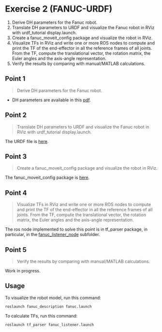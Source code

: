 # Exercise 2 (FANUC-URDF)

1. Derive DH parameters for the Fanuc robot.
2. Translate DH parameters to URDF and visualize the Fanuc robot in RViz with urdf_tutorial display.launch.
3. Create a fanuc_moveit_config package and visualize the robot in RViz.
4. Visualize TFs in RViz and write one or more ROS nodes to compute and print the TF of the end-effector in all the reference frames of all joints. From the TF, compute the translational vector, the rotation matrix, the Euler angles and the axis-angle representation.
5. Verify the results by comparing with manual/MATLAB calculations.

## Point 1

> Derive DH parameters for the Fanuc robot.

* DH parameters are available in this [pdf](https://github.com/andrewvali/unisa_robotic/blob/main/ex2_transforms/src/fanuc_description/doc/fanuc_dh.pdf).

## Point 2

> Translate DH parameters to URDF and visualize the Fanuc robot in RViz with urdf_tutorial display.launch.

The URDF file is [here](https://github.com/andrewvali/unisa_robotic/blob/main/ex2_transforms/src/fanuc_description/robot/fanuc_m20ia.xacro).

## Point 3

> Create a fanuc_moveit_config package and visualize the robot in RViz.

The fanuc_moveit_config package is [here](https://github.com/andrewvali/unisa_robotic/tree/main/ex2_transforms/src/fanuc_moveit_config).

## Point 4

> Visualize TFs in RViz and write one or more ROS nodes to compute and print the TF of the end-effector in all the reference frames of all joints. From the TF, compute the translational vector, the rotation matrix, the Euler angles and the axis-angle representation.

The ros node implemented to solve this point is in tf_parser package, in particular, in the [fanuc_listener_node](https://github.com/andrewvali/unisa_robotic/tree/main/ex2_transforms/src/tf_parser/src/fanuc_listener_node) subfolder.  

## Point 5

> Verify the results by comparing with manual/MATLAB calculations.

Work in progress.

## Usage

To visualize the robot model, run this command: 
```bash
roslaunch fanuc_description fanuc.launch
``` 

To calculate TFs, run this command: 
```bash
roslaunch tf_parser fanuc_listener.launch
```